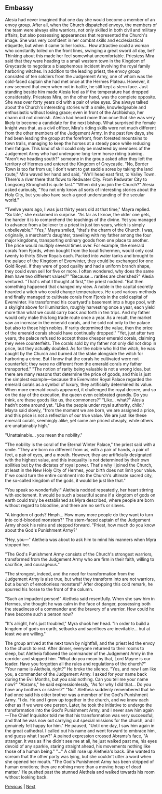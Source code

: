 ## Embassy
Alesia had never imagined that one day she would become a member of an envoy group.
After all, when the Church dispatched envoys, the members of the team were always elite warriors, not only skilled in both civil and military affairs, but also possessing appearances that represented the Church's image. She was very confident in her combat skills and ecclesiastical etiquette, but when it came to her looks... How attractive could a woman who constantly toiled on the front lines, swinging a great sword all day, be? Thinking about this made her feel somewhat uncomfortable.
Priestess Mira said that they were heading to a small western town in the Kingdom of Greycastle to negotiate a blasphemous incident involving the royal family harboring witches. In addition to the leading priest, the envoy group consisted of ten soldiers from the Judgement Army, one of whom was the cold-faced captain she had met once at the Hermes Plateau.
However, it now seemed that even when not in battle, he still kept a stern face. Just standing beside him made Alesia feel as if the temperature had dropped considerably.
Priestess Mira, on the other hand, was the complete opposite. She was over forty years old with a pair of wise eyes. She always talked about the Church's interesting stories with a smile, knowledgeable and enthusiastic without losing grace; even in front of the Archbishop, her charm did not diminish. Alesia had heard more than once that she was very likely to become a candidate for the next bishop.
What surprised the female knight was that, as a civil officer, Mira's riding skills were not much different from the other members of the Judgement Army. In the past few days, she had been leading the group at the forefront, from forested mountains to town trails, managing to keep the horses at a steady pace while reducing their fatigue. This kind of skill could only be mastered by members of the Judgement Army who had undergone long-term horse riding training.
"Aren't we heading south?" someone in the group asked after they left the territory of Hermes and entered the Kingdom of Greycastle.
"No, Border Town is too far from us; I don't want to get saddle sores by taking the land route," Mira waved her hand and said, "We'll head east first, to Valley Town. There's a river there that flows to Redwater City. From Redwater City to Longsong Stronghold is quite fast."
"When did you join the Church?" Alesia asked curiously, "You not only know all sorts of interesting stories about the Holy City, but you also have such a good understanding of the secular world."

"Twelve years ago, I was just thirty years old at that time," Mayra replied.
"So late," she exclaimed in surprise. "As far as I know, the older one gets, the harder it is to comprehend the teachings of the divine. Yet you managed to advance from a believer to a priest in just ten years, which is simply unbelievable."
"Yes," Mayra smiled, "that's the charm of the Church. I was, originally, a merchant's daughter, traveling with my father among the four major kingdoms, transporting ordinary goods from one place to another. The price would multiply several times over. For example, the emerald corals from Fjords, when bought from the local fishermen, would only cost twenty to thirty Silver Royals each. Packed into water tanks and brought to the palace of the Kingdom of Everwinter, they could be exchanged for one Gold Royal. If they were of good quality and had a uniform branch shape, they could even sell for five or more. I often wondered, why does the same item have two different values?"
"Because... rarities are cherished?" Alesia ventured.
"That's what I thought at first," the priest nodded. "But then something happened that changed my view. A noble in the capital secretly hoarded a witch who could change temperatures. He used various methods and finally managed to cultivate corals from Fjords in the cold capital of Everwinter. He transformed his courtyard's basement into a huge pool, with a skylight above for illumination, roughly harvesting once a year, each yield more than what we could carry back and forth in ten trips. And my father would only make this long trade route once a year. As a result, the market saw an increase in the emerald corals, and he sold not only to the palace but also to those high nobles. If rarity determined the value, then the price of the emerald corals should have continually dropped."
"Yet, just after two years, the palace refused to accept those cheaper emerald corals, claiming they were counterfeits. The corals sold by my father not only did not drop in price, but they actually doubled. As for the noble who hid the witch, he was caught by the Church and burned at the stake alongside the witch for harboring a crime. But I know that the corals he cultivated were not counterfeit; they were no different from the emerald corals my father transported."
"The notion of rarity being valuable is not a wrong idea, but there are many reasons that determine the price of goods, and this is just the simplest example—because the Everwinter Royal Palace regarded the emerald corals as a symbol of luxury, they artificially determined its value. When more emerald corals appeared, it challenged the royal decree, and so on the day of the execution, the queen even celebrated grandly. Do you think, are these goods like us, the commoners?"
"Like... what?" Alesia hadn't come around yet.
"Like the people under royal authority, child," Mayra said slowly, "from the moment we are born, we are assigned a price, and this price is not a reflection of our true value. We are just like these emerald corals, seemingly alike, yet some are priced cheaply, while others are unattainably high."

"Unattainable... you mean the nobility."

"The nobility is the coral of the Eternal Winter Palace," the priest said with a smile. "They are born no different from us, with a pair of hands, a pair of feet, a pair of eyes, and a mouth. However, they are artificially designated with the highest value, and this inequality is not determined by their own abilities but by the dictates of royal power. That's why I joined the Church, at least in the New Holy City of Hermes, your birth does not limit your value. If we could turn the entire continent into the Church's ultimate sacred city, the so-called kingdom of the gods, it would be just like that."

"You speak so wonderfully!" Aletheia nodded repeatedly, her heart stirring with excitement. It would be such a beautiful scene if a kingdom of gods on earth could truly be established as Myra described, where people are born without regard to bloodline, and there are no serfs or slaves.

"A kingdom of gods? Hmph... How many more people do they want to turn into cold-blooded monsters?" The stern-faced captain of the Judgement Army shook his reins and stepped forward. "Priest, how much do you know about the God's Punishment Army?"

"Hey, you—" Aletheia was about to ask him to mind his manners when Myra stopped her.

"The God's Punishment Army consists of the Church's strongest warriors, transformed from the Judgement Army who are firm in their faith, willing to sacrifice, and courageous."

"The strongest, indeed, and the need for transformation from the Judgement Army is also true, but what they transform into are not warriors, but a bunch of emotionless monsters!" After dropping this cold remark, he spurred his horse to the front of the column.

"Such an impudent person!" Aletheia said resentfully. When she saw him in Hermes, she thought he was calm in the face of danger, possessing both the steadiness of a commander and the bravery of a warrior. How could he have become such a person now?

"It's alright, he's just troubled," Myra shook her head. "In order to build a kingdom of gods on earth, setbacks and sacrifices are inevitable... but at least we are willing."

The group arrived at the next town by nightfall, and the priest led the envoy to the church to rest. After dinner, everyone returned to their rooms to sleep, but Aletheia followed the commander of the Judgement Army in the corridor and stopped him.
"What do you mean by that, Lord Mayne is our leader. Have you forgotten all the rules and regulations of the church?"
"Your name is Aletheia, right?" He broke the silence.
"Yes, and now I am like you, a commander of the Judgement Army. I asked for your name back during the Evil Months, but you said nothing. Can you tell me your name now?"
"Abrams," he said expressionlessly, "As for why I did that... Do you have any brothers or sisters?"
"No." Aletheia suddenly remembered that he had once said his older brother was a member of the God's Punishment Army.
"I do. He and I grew up together in the church, and we knew each other as if we were one person. Later, he took the initiative to undergo the transformation into the God's Punishment Army, and I never saw him again—The Chief Inquisitor told me that his transformation was very successful, and that he was now out carrying out special missions for the church, and I genuinely felt happy for him." He paused, "Until one day, I saw him again in the great cathedral. I called out his name and went forward to embrace him, and guess what I saw?" A pained expression crossed Abrams's face, "A stranger. It was as if he didn't see me at all, he just walked past me, his eyes devoid of any sparkle, staring straight ahead, his movements nothing like those of a human being."
"..." A chill rose up Aletheia's back. She wanted to scream that the other party was lying, but she couldn't utter a word when she opened her mouth.
"The God's Punishment Army has been stripped of human emotions; they are nothing more than a moving heap of dead matter." He pushed past the stunned Aletheia and walked towards his room without looking back.



[Previous](CH0146.md) | [Next](CH0148.md)
